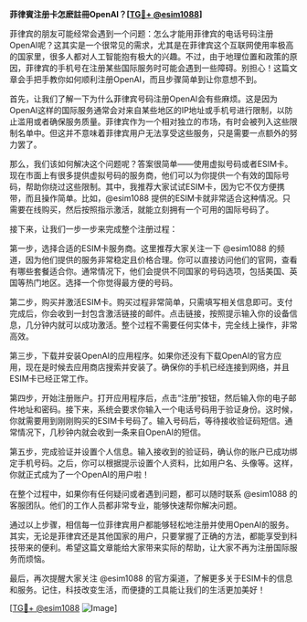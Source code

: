 **菲律賓注册卡怎麽註冊OpenAI？[[TG💪+ @esim1088](https://t.me/s/esim1088)]**

菲律宾的朋友可能经常会遇到一个问题：怎么才能用菲律宾的电话号码注册OpenAI呢？这其实是一个很常见的需求，尤其是在菲律宾这个互联网使用率极高的国家里，很多人都对人工智能抱有极大的兴趣。不过，由于地理位置和政策的原因，菲律宾的手机号在注册某些国际服务时可能会遇到一些障碍。别担心！这篇文章会手把手教你如何顺利注册OpenAI，而且步骤简单到让你意想不到。

首先，让我们了解一下为什么菲律宾号码注册OpenAI会有些麻烦。这是因为OpenAI这样的国际服务通常会对来自某些地区的IP地址或手机号进行限制，以防止滥用或者确保服务质量。菲律宾作为一个相对独立的市场，有时会被列入这些限制名单中。但这并不意味着菲律宾用户无法享受这些服务，只是需要一点额外的努力罢了。

那么，我们该如何解决这个问题呢？答案很简单——使用虚拟号码或者ESIM卡。现在市面上有很多提供虚拟号码的服务商，他们可以为你提供一个有效的国际号码，帮助你绕过这些限制。其中，我推荐大家试试ESIM卡，因为它不仅方便携带，而且操作简单。比如，@esim1088 提供的ESIM卡就非常适合这种情况。只需要在线购买，然后按照指示激活，就能立刻拥有一个可用的国际号码了。

接下来，让我们一步一步来完成整个注册过程：

第一步，选择合适的ESIM卡服务商。这里推荐大家关注一下 @esim1088 的频道，因为他们提供的服务非常稳定且价格合理。你可以直接访问他们的官网，查看有哪些套餐适合你。通常情况下，他们会提供不同国家的号码选项，包括美国、英国等热门地区。选择一个你觉得最方便的号码。

第二步，购买并激活ESIM卡。购买过程非常简单，只需填写相关信息即可。支付完成后，你会收到一封包含激活链接的邮件。点击链接，按照提示输入你的设备信息，几分钟内就可以成功激活。整个过程不需要任何实体卡，完全线上操作，非常高效。

第三步，下载并安装OpenAI的应用程序。如果你还没有下载OpenAI的官方应用，现在是时候去应用商店搜索并安装了。确保你的手机已经连接到网络，并且ESIM卡已经正常工作。

第四步，开始注册账户。打开应用程序后，点击“注册”按钮，然后输入你的电子邮件地址和密码。接下来，系统会要求你输入一个电话号码用于验证身份。这时候，你就需要用到刚刚购买的ESIM卡号码了。输入号码后，等待接收验证码短信。通常情况下，几秒钟内就会收到一条来自OpenAI的短信。

第五步，完成验证并设置个人信息。输入接收到的验证码，确认你的账户已成功绑定手机号码。之后，你可以根据提示设置个人资料，比如用户名、头像等。这样，你就正式成为了一个OpenAI的用户啦！

在整个过程中，如果你有任何疑问或者遇到问题，都可以随时联系 @esim1088 的客服团队。他们的工作人员都非常专业，能够快速帮你解决问题。

通过以上步骤，相信每一位菲律宾用户都能够轻松地注册并使用OpenAI的服务。其实，无论是菲律宾还是其他国家的用户，只要掌握了正确的方法，都能享受到科技带来的便利。希望这篇文章能给大家带来实际的帮助，让大家不再为注册国际服务而烦恼。

最后，再次提醒大家关注 @esim1088 的官方渠道，了解更多关于ESIM卡的信息和服务。记住，科技改变生活，而便捷的工具能让我们的生活更加美好！

[[TG💪+ @esim1088](https://t.me/s/esim1088) ![Image](https://i.postimg.cc/4NQfJmqS/Snipaste-2025-05-13-00-14-12.png)]